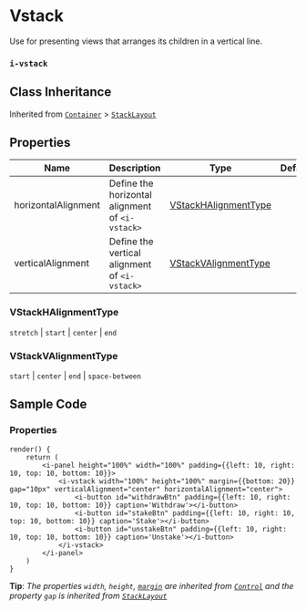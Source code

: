 # Vstack

Use for presenting views that arranges its children in a vertical line.

### `i-vstack`

## Class Inheritance
Inherited from [`Container`](components/container/README.md) > [`StackLayout`](components/layout/stackLayout/README.md)

## Properties

| Name                | Description                                       | Type                                          | Default |
| ---------------     | ------------------------------------------------- | ----------                                    | ------- |
| horizontalAlignment | Define the horizontal alignment of `<i-vstack>`   | [VStackHAlignmentType](#vstackhalignmenttype) |         |
| verticalAlignment   | Define the vertical alignment of `<i-vstack>`     | [VStackVAlignmentType](#vstackvalignmenttype) |         |

### VStackHAlignmentType
`stretch` \| `start` \| `center` \| `end`

### VStackVAlignmentType
`start` \| `center` \| `end` \| `space-between`

## Sample Code

### Properties
```typescript(components/layout/Vstack/samples/i-vstack.tsx)
render() {
    return (
        <i-panel height="100%" width="100%" padding={{left: 10, right: 10, top: 10, bottom: 10}}>
            <i-vstack width="100%" height="100%" margin={{bottom: 20}} gap="10px" verticalAlignment="center" horizontalAlignment="center">
                <i-button id="withdrawBtn" padding={{left: 10, right: 10, top: 10, bottom: 10}} caption='Withdraw'></i-button>
                <i-button id="stakeBtn" padding={{left: 10, right: 10, top: 10, bottom: 10}} caption='Stake'></i-button>
                <i-button id="unstakeBtn" padding={{left: 10, right: 10, top: 10, bottom: 10}} caption='Unstake'></i-button>
            </i-vstack>
        </i-panel>
    )
}
```
**Tip**: _The properties `width`, `height`, [`margin`](components/customdatatype/README.md#ispace) are inherited from [`Control`](components/Control/README.md) and the property `gap` is inherited from [`StackLayout`](components/layout/stackLayout/README.md)_
